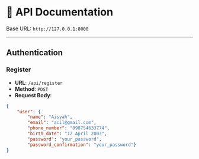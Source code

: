# 📘 API Documentation

Base URL: `http://127.0.0.1:8000`

---

## Authentication

### Register
- **URL**: `/api/register`
- **Method**: `POST`
- **Request Body**:
```json
{
    "user": {
        "name": "Aisyah",
        "email": "acil@gmail.com",
        "phone_number": "098754633774",
        "birth_date": "12 April 2003",
        "password": "your_password",
        "password_confirmation": "your_password"}
}



